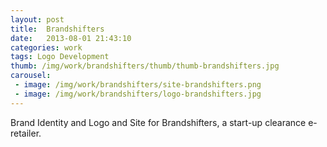 ```yaml
---
layout: post
title:  Brandshifters
date:   2013-08-01 21:43:10
categories: work
tags: Logo Development
thumb: /img/work/brandshifters/thumb/thumb-brandshifters.jpg
carousel:
 - image: /img/work/brandshifters/site-brandshifters.png
 - image: /img/work/brandshifters/logo-brandshifters.jpg
---
```


Brand Identity and Logo and Site for Brandshifters, a start-up clearance e-retailer.
